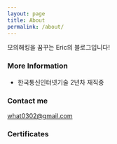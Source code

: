 ```yaml
---
layout: page
title: About
permalink: /about/
---
```


모의해킹을 꿈꾸는 Eric의 블로그입니다!


### More Information

- 한국통신인터넷기술 2년차 재직중

### Contact me

[what0302@gmail.com](mailto:what0302@gmail.com)

### Certificates
